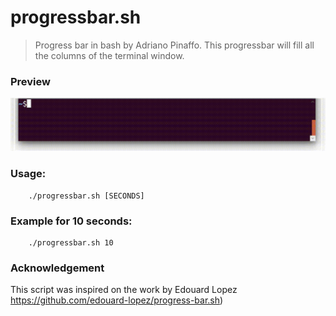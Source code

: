 
# progressbar.sh

> Progress bar in bash by Adriano Pinaffo.
This progressbar will fill all the columns of the terminal window.

### Preview
![LoadingBar.sh in action on terminal](https://raw.githubusercontent.com/AkroutiHamza/LoadingBar/master/progressbar.gif)

### Usage:
        ./progressbar.sh [SECONDS] 

### Example for 10 seconds:
        ./progressbar.sh 10

### Acknowledgement
This script was inspired on the work by Edouard Lopez https://github.com/edouard-lopez/progress-bar.sh)
